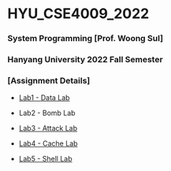 # HYU_CSE4009_2022
### System Programming [Prof. Woong Sul] 

### Hanyang University 2022 Fall Semester

### [Assignment Details]

- [Lab1 - Data Lab](https://github.com/PictureHouse/HYU_CSE4009_2022/blob/master/Lab1_Datalab/lab1_datalab_instruction.pdf)

- Lab2 - Bomb Lab

- [Lab3 - Attack Lab](https://github.com/PictureHouse/HYU_CSE4009_2022/blob/master/Lab3_Attacklab/lab3_attacklab_handout.pdf)

- [Lab4 - Cache Lab](https://github.com/PictureHouse/HYU_CSE4009_2022/blob/master/Lab4_Cachelab/lab4_cachelab-handout.pdf)

- [Lab5 - Shell Lab](https://github.com/PictureHouse/HYU_CSE4009_2022/blob/master/Lab5_Shelllab/lab5_shlab_handout.pdf)
